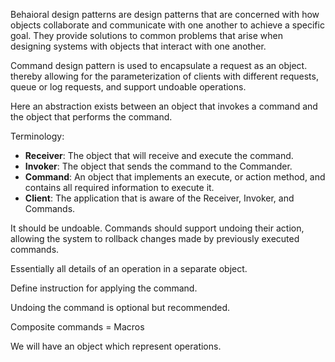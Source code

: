 Behaioral design patterns are design patterns that are concerned with how objects collaborate and communicate with one another to achieve a specific goal.
They provide solutions to common problems that arise when designing systems with objects that interact with one another.

Command design pattern is used to encapsulate a request as an object. thereby allowing for the parameterization of clients with different requests, queue or log requests, and support undoable operations.

Here an abstraction exists between an object that invokes a command and the object that performs the command.

Terminology:
* **Receiver**: The object that will receive and execute the command.
* **Invoker**: The object that sends the command to the Commander.
* **Command**: An object that implements an execute, or action method, and contains all required information to execute it.
* **Client**: The application that is aware of the Receiver, Invoker, and Commands.

It should be undoable. Commands should support undoing their action, allowing the system to rollback changes made by previously executed commands.

Essentially all details of an operation in a separate object.

Define instruction for applying the command.

Undoing the command is optional but recommended.

Composite commands = Macros

We will have an object which represent operations.

